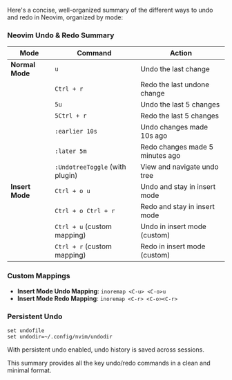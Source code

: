 Here's a concise, well-organized summary of the different ways to undo and redo
in Neovim, organized by mode:

### Neovim Undo & Redo Summary

| **Mode**        | **Command**                     | **Action**                      |
| --------------- | ------------------------------- | ------------------------------- |
| **Normal Mode** | `u`                             | Undo the last change            |
|                 | `Ctrl + r`                      | Redo the last undone change     |
|                 | `5u`                            | Undo the last 5 changes         |
|                 | `5Ctrl + r`                     | Redo the last 5 changes         |
|                 | `:earlier 10s`                  | Undo changes made 10s ago       |
|                 | `:later 5m`                     | Redo changes made 5 minutes ago |
|                 | `:UndotreeToggle` (with plugin) | View and navigate undo tree     |
| **Insert Mode** | `Ctrl + o u`                    | Undo and stay in insert mode    |
|                 | `Ctrl + o Ctrl + r`             | Redo and stay in insert mode    |
|                 | `Ctrl + u` (custom mapping)     | Undo in insert mode (custom)    |
|                 | `Ctrl + r` (custom mapping)     | Redo in insert mode (custom)    |

### Custom Mappings

- **Insert Mode Undo Mapping**: `inoremap <C-u> <C-o>u`
- **Insert Mode Redo Mapping**: `inoremap <C-r> <C-o><C-r>`

### Persistent Undo

```vim
set undofile
set undodir=~/.config/nvim/undodir
```

With persistent undo enabled, undo history is saved across sessions.

This summary provides all the key undo/redo commands in a clean and minimal
format.
